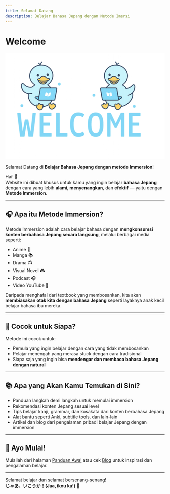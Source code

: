 ```yaml
---
title: Selamat Datang
description: Belajar Bahasa Jepang dengan Metode Imersi
---
```


# Welcome

![welcome](./img/welcome.png)

Selamat Datang di **Belajar Bahasa Jepang dengan metode Immersion**!

Hai! 👋  
Website ini dibuat khusus untuk kamu yang ingin belajar **bahasa Jepang** dengan cara yang lebih **alami, menyenangkan**, dan **efektif** — yaitu dengan **Metode Immersion**.

---

## 🎧 Apa itu Metode Immersion?

Metode Immersion adalah cara belajar bahasa dengan **mengkonsumsi konten berbahasa Jepang secara langsung**, melalui berbagai media seperti:

- Anime 🎥
- Manga 📚
- Drama 📺
- Visual Novel 🎮
- Podcast 🎧  
- Video YouTube 📱


Daripada menghafal dari textbook yang membosankan, kita akan **membiasakan otak kita dengan bahasa Jepang** seperti layaknya anak kecil belajar bahasa ibu mereka.

---

## 🐣 Cocok untuk Siapa?

Metode ini cocok untuk:
- Pemula yang ingin belajar dengan cara yang tidak membosankan
- Pelajar menengah yang merasa stuck dengan cara tradisional
- Siapa saja yang ingin bisa **mendengar dan membaca bahasa Jepang dengan natural**

---

## 📚 Apa yang Akan Kamu Temukan di Sini?

- Panduan langkah demi langkah untuk memulai immersion
- Rekomendasi konten Jepang sesuai level
- Tips belajar kanji, grammar, dan kosakata dari konten berbahasa Jepang
- Alat bantu seperti Anki, subtitle tools, dan lain-lain
- Artikel dan blog dari pengalaman pribadi belajar Jepang dengan immersion

---

## 🚀 Ayo Mulai!

Mulailah dari halaman [Panduan Awal](/guide/introduction.md) atau cek [Blog](/blog/) untuk inspirasi dan pengalaman belajar.

---

Selamat belajar dan selamat bersenang-senang!  
**じゃあ、いこうか！(Jaa, ikou ka!)** 🐥
